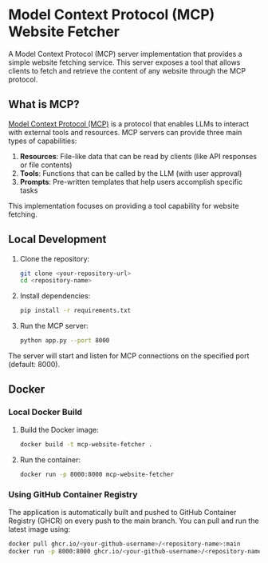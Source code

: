 # Model Context Protocol (MCP) Website Fetcher

A Model Context Protocol (MCP) server implementation that provides a simple website fetching service. This server exposes a tool that allows clients to fetch and retrieve the content of any website through the MCP protocol.

## What is MCP?

[Model Context Protocol (MCP)](https://modelcontextprotocol.io/introduction) is a protocol that enables LLMs to interact with external tools and resources. MCP servers can provide three main types of capabilities:

1. **Resources**: File-like data that can be read by clients (like API responses or file contents)
2. **Tools**: Functions that can be called by the LLM (with user approval)
3. **Prompts**: Pre-written templates that help users accomplish specific tasks

This implementation focuses on providing a tool capability for website fetching.

## Local Development

1. Clone the repository:
   ```bash
   git clone <your-repository-url>
   cd <repository-name>
   ```

2. Install dependencies:
   ```bash
   pip install -r requirements.txt
   ```

3. Run the MCP server:
   ```bash
   python app.py --port 8000
   ```

The server will start and listen for MCP connections on the specified port (default: 8000).

## Docker

### Local Docker Build

1. Build the Docker image:
   ```bash
   docker build -t mcp-website-fetcher .
   ```

2. Run the container:
   ```bash
   docker run -p 8000:8000 mcp-website-fetcher
   ```

### Using GitHub Container Registry

The application is automatically built and pushed to GitHub Container Registry (GHCR) on every push to the main branch. You can pull and run the latest image using:

```bash
docker pull ghcr.io/<your-github-username>/<repository-name>:main
docker run -p 8000:8000 ghcr.io/<your-github-username>/<repository-name>:main
```
